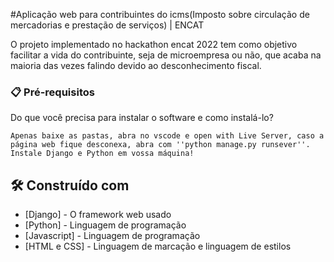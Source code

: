 #Aplicação web para contribuintes do icms(Imposto sobre circulação de mercadorias e prestação de serviços) | ENCAT

O projeto implementado no hackathon encat 2022 tem como objetivo facilitar a vida do contribuinte, seja de microempresa ou não, que acaba na maioria das vezes falindo devido ao desconhecimento fiscal.

### 📋 Pré-requisitos

Do que você precisa para instalar o software e como instalá-lo?

```
Apenas baixe as pastas, abra no vscode e open with Live Server, caso a página web fique desconexa, abra com ''python manage.py runsever''.
Instale Django e Python em vossa máquina!
```

## 🛠️ Construído com

* [Django] - O framework web usado
* [Python] - Linguagem de programação
* [Javascript] - Linguagem de programação
* [HTML e CSS] -  Linguagem de marcação e linguagem de estilos
